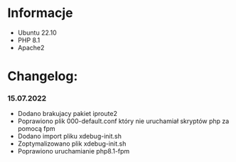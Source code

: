 # Informacje
- Ubuntu 22.10
- PHP 8.1
- Apache2

# Changelog:
### 15.07.2022
- Dodano brakujacy pakiet iproute2
- Poprawiono plik 000-default.conf który nie uruchamiał skryptów php za pomocą fpm
- Dodano import pliku xdebug-init.sh
- Zoptymalizowano plik xdebug-init.sh
- Poprawiono uruchamianie php8.1-fpm